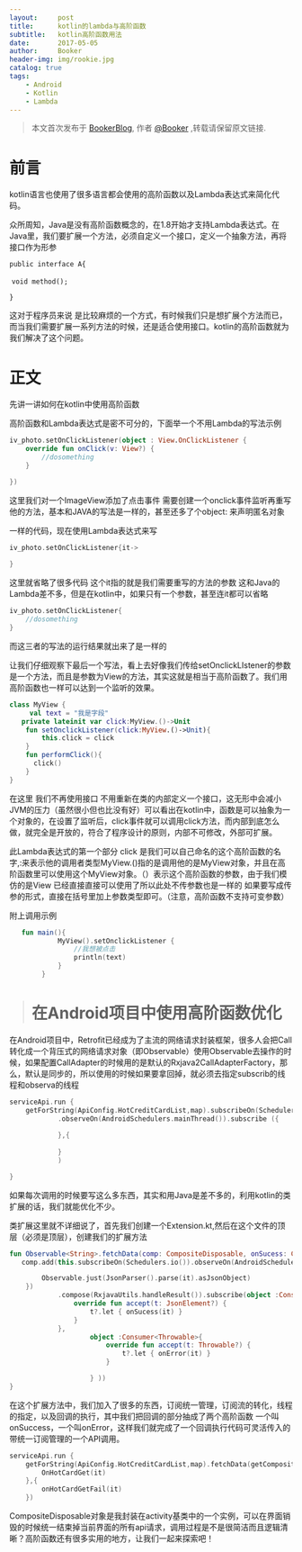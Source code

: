 ```yaml
---
layout:     post
title:      kotlin的lambda与高阶函数
subtitle:   kotlin高阶函数用法
date:       2017-05-05
author:     Booker
header-img: img/rookie.jpg
catalog: true
tags:
    - Android
    - Kotlin
    - Lambda
---
```



> 本文首次发布于 [BookerBlog](http://stephengiant.github.io), 作者 [@Booker](http://github.com/StephenGiant) ,转载请保留原文链接.

# 前言

kotlin语言也使用了很多语言都会使用的高阶函数以及Lambda表达式来简化代码。

众所周知，Java是没有高阶函数概念的，在1.8开始才支持Lambda表达式。在Java里，我们要扩展一个方法，必须自定义一个接口，定义一个抽象方法，再将接口作为形参

`public interface A{`

​			`void method();`

`}`



这对于程序员来说 是比较麻烦的一个方式，有时候我们只是想扩展个方法而已，而当我们需要扩展一系列方法的时候，还是适合使用接口。kotlin的高阶函数就为我们解决了这个问题。

# 正文

先讲一讲如何在kotlin中使用高阶函数

高阶函数和Lambda表达式是密不可分的，下面举一个不用Lambda的写法示例

```kotlin
iv_photo.setOnClickListener(object : View.OnClickListener {
    override fun onClick(v: View?) {
        //dosomething
    }

})
```

这里我们对一个ImageView添加了点击事件 需要创建一个onclick事件监听再重写他的方法，基本和JAVA的写法是一样的，甚至还多了个object: 来声明匿名对象

一样的代码，现在使用Lambda表达式来写

```kotlin
iv_photo.setOnClickListener{it->
    
}
```

这里就省略了很多代码 这个it指的就是我们需要重写的方法的参数 这和Java的Lambda差不多，但是在kotlin中，如果只有一个参数，甚至连it都可以省略

```kotlin
iv_photo.setOnClickListener{
    //dosomething
}
```

而这三者的写法的运行结果就出来了是一样的

让我们仔细观察下最后一个写法，看上去好像我们传给setOnclickLIstener的参数是一个方法，而且是参数为View的方法，其实这就是相当于高阶函数了。我们用高阶函数也一样可以达到一个监听的效果。

```kotlin
class MyView {
     val text = "我是字段"
   private lateinit var click:MyView.()->Unit
    fun setOnclickListener(click:MyView.()->Unit){
        this.click = click
    }
    fun performClick(){
      click()
    }
}
```

在这里 我们不再使用接口 不用重新在类的内部定义一个接口，这无形中会减小JVM的压力（虽然很小但也比没有好）可以看出在kotlin中，函数是可以抽象为一个对象的，在设置了监听后，click事件就可以调用click方法，而内部到底怎么做，就完全是开放的，符合了程序设计的原则，内部不可修改，外部可扩展。

此Lambda表达式的第一个部分 click 是我们可以自己命名的这个高阶函数的名字,:来表示他的调用者类型MyView.()指的是调用他的是MyView对象，并且在高阶函数里可以使用这个MyView对象。（）表示这个高阶函数的参数，由于我们模仿的是View 已经直接直接可以使用了所以此处不传参数也是一样的 如果要写成传参的形式，直接在括号里加上参数类型即可。（注意，高阶函数不支持可变参数）

附上调用示例

```kotlin
   fun main(){
            MyView().setOnclickListener {
                //我想被点击
                println(text)
            }
        }
```

> # 在Android项目中使用高阶函数优化
>

在Android项目中，Retrofit已经成为了主流的网络请求封装框架，很多人会把Call转化成一个背压式的网络请求对象（即Observable）使用Observable去操作的时候，如果配置CallAdapter的时候用的是默认的Rxjava2CallAdapterFactory，那么，默认是同步的，所以使用的时候如果要拿回掉，就必须去指定subscrib的线程和observa的线程

```kotlin
serviceApi.run {
    getForString(ApiConfig.HotCreditCardList,map).subscribeOn(Schedulers.io())
            .observeOn(AndroidSchedulers.mainThread()).subscribe ({
                
            },{
                
            } 
            )

}
```

如果每次调用的时候要写这么多东西，其实和用Java是差不多的，利用kotlin的类扩展的话，我们就能优化不少。

类扩展这里就不详细说了，首先我们创建一个Extension.kt,然后在这个文件的顶层（必须是顶层），创建我们的扩展方法

```kotlin
fun Observable<String>.fetchData(comp: CompositeDisposable, onSucess: Consumer<JsonElement>.(e:JsonElement)->Unit, onError: Consumer<Throwable>.(e:Throwable)->Unit){
   comp.add(this.subscribeOn(Schedulers.io()).observeOn(AndroidSchedulers.mainThread()).flatMap<JsonObject>(Function {

        Observable.just(JsonParser().parse(it).asJsonObject)
    })
            .compose(RxjavaUtils.handleResult()).subscribe(object :Consumer<JsonElement>{
                override fun accept(t: JsonElement?) {
                    t?.let { onSucess(it) }
                }
            },
                    object :Consumer<Throwable>{
                        override fun accept(t: Throwable?) {
                            t?.let { onError(it) }
                        }

                    } ))
}
```

在这个扩展方法中，我们加入了很多的东西，订阅统一管理，订阅流的转化，线程的指定，以及回调的执行，其中我们把回调的部分抽成了两个高阶函数 一个叫onSuccess，一个叫onError，这样我们就完成了一个回调执行代码可灵活传入的带统一订阅管理的一个API调用。

```kotlin
serviceApi.run {
    getForString(ApiConfig.HotCreditCardList,map).fetchData(getCompositeDisposable(),{
        OnHotCardGet(it)
    },{
        onHotCardGetFail(it)
    })
```

CompositeDisposable对象是我封装在activity基类中的一个实例，可以在界面销毁的时候统一结束掉当前界面的所有api请求，调用过程是不是很简洁而且逻辑清晰？高阶函数还有很多实用的地方，让我们一起来探索吧！